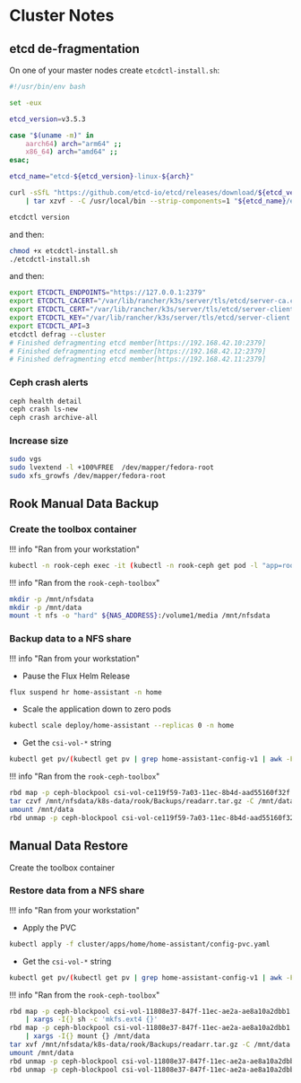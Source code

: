 # Cluster Notes

## etcd de-fragmentation

On one of your master nodes create `etcdctl-install.sh`:

```bash
#!/usr/bin/env bash

set -eux

etcd_version=v3.5.3

case "$(uname -m)" in
    aarch64) arch="arm64" ;;
    x86_64) arch="amd64" ;;
esac;

etcd_name="etcd-${etcd_version}-linux-${arch}"

curl -sSfL "https://github.com/etcd-io/etcd/releases/download/${etcd_version}/${etcd_name}.tar.gz" \
    | tar xzvf - -C /usr/local/bin --strip-components=1 "${etcd_name}/etcdctl"

etcdctl version
```

and then:

```bash
chmod +x etcdctl-install.sh
./etcdctl-install.sh
```

and then:

```bash
export ETCDCTL_ENDPOINTS="https://127.0.0.1:2379"
export ETCDCTL_CACERT="/var/lib/rancher/k3s/server/tls/etcd/server-ca.crt"
export ETCDCTL_CERT="/var/lib/rancher/k3s/server/tls/etcd/server-client.crt"
export ETCDCTL_KEY="/var/lib/rancher/k3s/server/tls/etcd/server-client.key"
export ETCDCTL_API=3
etcdctl defrag --cluster
# Finished defragmenting etcd member[https://192.168.42.10:2379]
# Finished defragmenting etcd member[https://192.168.42.12:2379]
# Finished defragmenting etcd member[https://192.168.42.11:2379]
```

### Ceph crash alerts

```bash
ceph health detail
ceph crash ls-new
ceph crash archive-all
```

### Increase size

```bash
sudo vgs
sudo lvextend -l +100%FREE  /dev/mapper/fedora-root
sudo xfs_growfs /dev/mapper/fedora-root
```

## Rook Manual Data Backup

### Create the toolbox container

!!! info "Ran from your workstation"

```sh
kubectl -n rook-ceph exec -it (kubectl -n rook-ceph get pod -l "app=rook-direct-mount" -o jsonpath='{.items[0].metadata.name}') bash
```

!!! info "Ran from the `rook-ceph-toolbox`"

```sh
mkdir -p /mnt/nfsdata
mkdir -p /mnt/data
mount -t nfs -o "hard" ${NAS_ADDRESS}:/volume1/media /mnt/nfsdata
```

### Backup data to a NFS share

!!! info "Ran from your workstation"

- Pause the Flux Helm Release

```sh
flux suspend hr home-assistant -n home
```

- Scale the application down to zero pods

```sh
kubectl scale deploy/home-assistant --replicas 0 -n home
```

- Get the `csi-vol-*` string

```sh
kubectl get pv/(kubectl get pv | grep home-assistant-config-v1 | awk -F' ' '{print $1}') -n home -o json | jq -r '.spec.csi.volumeAttributes.imageName'
```

!!! info "Ran from the `rook-ceph-toolbox`"

```sh
rbd map -p ceph-blockpool csi-vol-ce119f59-7a03-11ec-8b4d-aad55160f32f | xargs -I{} mount {} /mnt/data
tar czvf /mnt/nfsdata/k8s-data/rook/Backups/readarr.tar.gz -C /mnt/data/ .
umount /mnt/data
rbd unmap -p ceph-blockpool csi-vol-ce119f59-7a03-11ec-8b4d-aad55160f32f
```

## Manual Data Restore

Create the toolbox container

### Restore data from a NFS share

!!! info "Ran from your workstation"

- Apply the PVC

```sh
kubectl apply -f cluster/apps/home/home-assistant/config-pvc.yaml
```

- Get the `csi-vol-*` string

```sh
kubectl get pv/(kubectl get pv | grep home-assistant-config-v1 | awk -F' ' '{print $1}') -n home -o json | jq -r '.spec.csi.volumeAttributes.imageName'
```

!!! info "Ran from the `rook-ceph-toolbox`"

```sh
rbd map -p ceph-blockpool csi-vol-11808e37-847f-11ec-ae2a-ae8a10a2dbb1 \
    | xargs -I{} sh -c 'mkfs.ext4 {}'
rbd map -p ceph-blockpool csi-vol-11808e37-847f-11ec-ae2a-ae8a10a2dbb1 \
    | xargs -I{} mount {} /mnt/data
tar xvf /mnt/nfsdata/k8s-data/rook/Backups/readarr.tar.gz -C /mnt/data
umount /mnt/data
rbd unmap -p ceph-blockpool csi-vol-11808e37-847f-11ec-ae2a-ae8a10a2dbb1
rbd unmap -p ceph-blockpool csi-vol-11808e37-847f-11ec-ae2a-ae8a10a2dbb1
```
